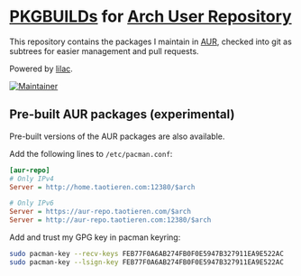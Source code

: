 # [PKGBUILDs](https://wiki.archlinux.org/index.php/PKGBUILD) for [Arch User Repository](https://aur.archlinux.org)

This repository contains the packages I maintain in [AUR](https://aur.archlinux.org/packages?K=taotieren&SeB=M), checked into git as subtrees for easier management and pull requests.

Powered by [lilac](https://github.com/archlinuxcn/lilac).

[![Maintainer](https://img.shields.io/static/v1?label=maintainer&message=taotieren&color=097788)](https://aur.archlinux.org/account/taotieren)

## Pre-built AUR packages (experimental)

Pre-built versions of the AUR packages are also available.

Add the following lines to `/etc/pacman.conf`:

```ini
[aur-repo]
# Only IPv4
Server = http://home.taotieren.com:12380/$arch

# Only IPv6
Server = https://aur-repo.taotieren.com/$arch
Server = http://aur-repo.taotieren.com:12380/$arch
```

Add and trust my GPG key in pacman keyring:

```bash
sudo pacman-key --recv-keys FEB77F0A6AB274FB0F0E5947B327911EA9E522AC
sudo pacman-key --lsign-key FEB77F0A6AB274FB0F0E5947B327911EA9E522AC
```
